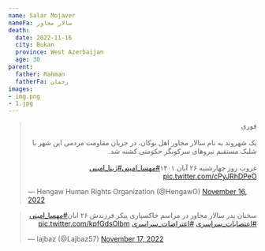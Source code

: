 ```yaml
---
name: Salar Mojaver
nameFa: سالار مجاور
death:
  date: 2022-11-16
  city: Bukan
  province: West Azerbaijan
  age: 30
parent:
  father: Rahman
  fatherFa: رحمان
images:
- img.png
- 1.jpg
---
```



<blockquote class="twitter-tweet"><p lang="fa" dir="rtl">فوری<br><br>یک شهروند به نام سالار مجاور اهل بوکان، در جریان مقاومت مردمی این شهر با شلیک مستقیم نیروهای سرکوبگر حکومتی کشته شد.<br><br>غروب روز چهارشنبه ۲۶ آبان ۱۴۰۱<a href="https://twitter.com/hashtag/%D9%85%D9%87%D8%B3%D8%A7_%D8%A7%D9%85%DB%8C%D9%86%DB%8C?src=hash&amp;ref_src=twsrc%5Etfw">#مهسا_امینی</a><a href="https://twitter.com/hashtag/%DA%98%DB%8C%D9%86%D8%A7_%D8%A7%D9%85%DB%8C%D9%86%DB%8C?src=hash&amp;ref_src=twsrc%5Etfw">#ژینا_امینی</a> <a href="https://t.co/cPyJRhDPeO">pic.twitter.com/cPyJRhDPeO</a></p>&mdash; Hengaw Human Rights Organization (@HengawO) <a href="https://twitter.com/HengawO/status/1592920419065278464?ref_src=twsrc%5Etfw">November 16, 2022</a></blockquote> <script async src="https://platform.twitter.com/widgets.js" charset="utf-8"></script>

<blockquote class="twitter-tweet"><p lang="fa" dir="rtl">سخنان پدر سالار مجاور در مراسم خاکسپاری پیکر فرزندش ۲۶ ابان<a href="https://twitter.com/hashtag/%D9%85%D9%87%D8%B3%D8%A7_%D8%A7%D9%85%DB%8C%D9%86%DB%8C?src=hash&amp;ref_src=twsrc%5Etfw">#مهسا_امینی</a> <a href="https://twitter.com/hashtag/%D8%A7%D8%B9%D8%AA%D8%B5%D8%A7%D8%A8%D8%A7%D8%AA_%D8%B3%D8%B1%D8%A7%D8%B3%D8%B1%DB%8C?src=hash&amp;ref_src=twsrc%5Etfw">#اعتصابات_سراسری</a> <a href="https://twitter.com/hashtag/%D8%A7%D8%B9%D8%AA%D8%B1%D8%A7%D8%B6%D8%A7%D8%AA_%D8%B3%D8%B1%D8%A7%D8%B3%D8%B1%DB%8C?src=hash&amp;ref_src=twsrc%5Etfw">#اعتراضات_سراسری</a> <a href="https://t.co/kpfGdsOlbm">pic.twitter.com/kpfGdsOlbm</a></p>&mdash; lajbaz (@Lajbaz57) <a href="https://twitter.com/Lajbaz57/status/1593215369929711616?ref_src=twsrc%5Etfw">November 17, 2022</a></blockquote> <script async src="https://platform.twitter.com/widgets.js" charset="utf-8"></script>
